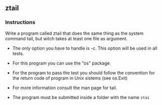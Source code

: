 ## ztail

### Instructions

Write a program called ztail that does the same thing as the system command tail, but witch takes at least one file as argument.

- The only option you have to handle is -c. This option will be used in all tests.

- For this program you can use the "os" package.

- For the program to pass the test you should follow the convention for the return code of program in Unix sistems (see os.Exit)

- For more information consult the man page for tail.

- The program must be submitted inside a folder with the name `ztai`